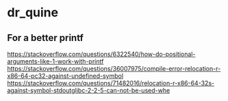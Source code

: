 # dr_quine

## For a better printf
https://stackoverflow.com/questions/6322540/how-do-positional-arguments-like-1-work-with-printf
https://stackoverflow.com/questions/36007975/compile-error-relocation-r-x86-64-pc32-against-undefined-symbol
https://stackoverflow.com/questions/71482016/relocation-r-x86-64-32s-against-symbol-stdoutglibc-2-2-5-can-not-be-used-whe